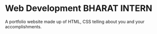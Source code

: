 # Web Development BHARAT INTERN
 A portfolio website made up of HTML, CSS telling about you and your accomplishments.
